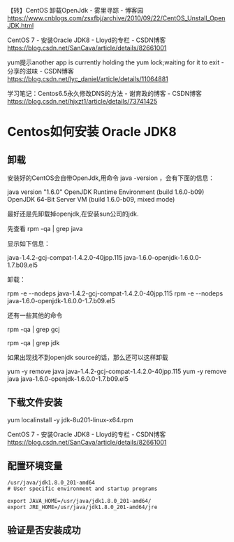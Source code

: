【转】CentOS 卸载OpenJdk - 雾里寻踪 - 博客园
https://www.cnblogs.com/zsxfbj/archive/2010/09/22/CentOS_Unstall_OpenJDK.html



CentOS 7 - 安装Oracle JDK8 - Lloyd的专栏 - CSDN博客
https://blog.csdn.net/SanCava/article/details/82661001





yum提示another app is currently holding the yum lock;waiting for it to exit - 分享的滋味 - CSDN博客
https://blog.csdn.net/lyc_daniel/article/details/11064881







学习笔记：Centos6.5永久修改DNS的方法 - 谢育政的博客 - CSDN博客
https://blog.csdn.net/hjxzt1/article/details/73741425





# Centos如何安装 Oracle JDK8

## 卸载

安装好的CentOS会自带OpenJdk,用命令 java -version ，会有下面的信息：

java version "1.6.0"
OpenJDK  Runtime Environment (build 1.6.0-b09)
OpenJDK 64-Bit Server VM (build 1.6.0-b09, mixed mode)

最好还是先卸载掉openjdk,在安装sun公司的jdk.



先查看 rpm -qa | grep java





显示如下信息：

java-1.4.2-gcj-compat-1.4.2.0-40jpp.115
java-1.6.0-openjdk-1.6.0.0-1.7.b09.el5

卸载：

rpm -e --nodeps java-1.4.2-gcj-compat-1.4.2.0-40jpp.115
rpm -e --nodeps java-1.6.0-openjdk-1.6.0.0-1.7.b09.el5

还有一些其他的命令

rpm -qa | grep gcj

rpm -qa | grep jdk

如果出现找不到openjdk source的话，那么还可以这样卸载

 yum -y remove java java-1.4.2-gcj-compat-1.4.2.0-40jpp.115
 yum -y remove java java-1.6.0-openjdk-1.6.0.0-1.7.b09.el5

## 下载文件安装

 yum localinstall -y jdk-8u201-linux-x64.rpm





CentOS 7 - 安装Oracle JDK8 - Lloyd的专栏 - CSDN博客
https://blog.csdn.net/SanCava/article/details/82661001



## 配置环境变量
```
/usr/java/jdk1.8.0_201-amd64
# User specific environment and startup programs

export JAVA_HOME=/usr/java/jdk1.8.0_201-amd64/
export JRE_HOME=/usr/java/jdk1.8.0_201-amd64/jre
```




## 验证是否安装成功










